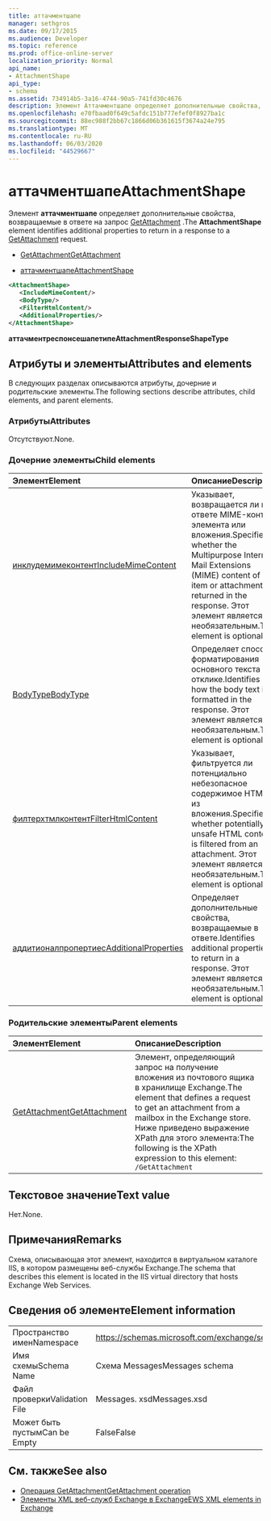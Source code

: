 ```yaml
---
title: аттачментшапе
manager: sethgros
ms.date: 09/17/2015
ms.audience: Developer
ms.topic: reference
ms.prod: office-online-server
localization_priority: Normal
api_name:
- AttachmentShape
api_type:
- schema
ms.assetid: 734914b5-3a16-4744-90a5-741fd30c4676
description: Элемент Аттачментшапе определяет дополнительные свойства, возвращаемые в ответе на запрос GetAttachment.
ms.openlocfilehash: e70fbaad0f649c5afdc151b777efef0f8927ba1c
ms.sourcegitcommit: 88ec988f2bb67c1866d06b361615f3674a24e795
ms.translationtype: MT
ms.contentlocale: ru-RU
ms.lasthandoff: 06/03/2020
ms.locfileid: "44529667"
---
```

# <a name="attachmentshape"></a><span data-ttu-id="9a4a9-103">аттачментшапе</span><span class="sxs-lookup"><span data-stu-id="9a4a9-103">AttachmentShape</span></span>

<span data-ttu-id="9a4a9-104">Элемент **аттачментшапе** определяет дополнительные свойства, возвращаемые в ответе на запрос [GetAttachment](getattachment.md) .</span><span class="sxs-lookup"><span data-stu-id="9a4a9-104">The **AttachmentShape** element identifies additional properties to return in a response to a [GetAttachment](getattachment.md) request.</span></span> 
  
- [<span data-ttu-id="9a4a9-105">GetAttachment</span><span class="sxs-lookup"><span data-stu-id="9a4a9-105">GetAttachment</span></span>](getattachment.md)
  
- [<span data-ttu-id="9a4a9-106">аттачментшапе</span><span class="sxs-lookup"><span data-stu-id="9a4a9-106">AttachmentShape</span></span>](attachmentshape.md)
  
```xml
<AttachmentShape>
   <IncludeMimeContent/>
   <BodyType/>
   <FilterHtmlContent/>
   <AdditionalProperties/>
</AttachmentShape>
```

 <span data-ttu-id="9a4a9-107">**аттачментреспонсешапетипе**</span><span class="sxs-lookup"><span data-stu-id="9a4a9-107">**AttachmentResponseShapeType**</span></span>
## <a name="attributes-and-elements"></a><span data-ttu-id="9a4a9-108">Атрибуты и элементы</span><span class="sxs-lookup"><span data-stu-id="9a4a9-108">Attributes and elements</span></span>

<span data-ttu-id="9a4a9-109">В следующих разделах описываются атрибуты, дочерние и родительские элементы.</span><span class="sxs-lookup"><span data-stu-id="9a4a9-109">The following sections describe attributes, child elements, and parent elements.</span></span>
  
### <a name="attributes"></a><span data-ttu-id="9a4a9-110">Атрибуты</span><span class="sxs-lookup"><span data-stu-id="9a4a9-110">Attributes</span></span>

<span data-ttu-id="9a4a9-111">Отсутствуют.</span><span class="sxs-lookup"><span data-stu-id="9a4a9-111">None.</span></span>
  
### <a name="child-elements"></a><span data-ttu-id="9a4a9-112">Дочерние элементы</span><span class="sxs-lookup"><span data-stu-id="9a4a9-112">Child elements</span></span>

|<span data-ttu-id="9a4a9-113">**Элемент**</span><span class="sxs-lookup"><span data-stu-id="9a4a9-113">**Element**</span></span>|<span data-ttu-id="9a4a9-114">**Описание**</span><span class="sxs-lookup"><span data-stu-id="9a4a9-114">**Description**</span></span>|
|:-----|:-----|
|[<span data-ttu-id="9a4a9-115">инклудемимеконтент</span><span class="sxs-lookup"><span data-stu-id="9a4a9-115">IncludeMimeContent</span></span>](includemimecontent.md) <br/> |<span data-ttu-id="9a4a9-116">Указывает, возвращается ли в ответе MIME-контент элемента или вложения.</span><span class="sxs-lookup"><span data-stu-id="9a4a9-116">Specifies whether the Multipurpose Internet Mail Extensions (MIME) content of an item or attachment is returned in the response.</span></span> <span data-ttu-id="9a4a9-117">Этот элемент является необязательным.</span><span class="sxs-lookup"><span data-stu-id="9a4a9-117">This element is optional.</span></span>  <br/> |
|[<span data-ttu-id="9a4a9-118">BodyType</span><span class="sxs-lookup"><span data-stu-id="9a4a9-118">BodyType</span></span>](bodytype.md) <br/> |<span data-ttu-id="9a4a9-119">Определяет способ форматирования основного текста в отклике.</span><span class="sxs-lookup"><span data-stu-id="9a4a9-119">Identifies how the body text is formatted in the response.</span></span> <span data-ttu-id="9a4a9-120">Этот элемент является необязательным.</span><span class="sxs-lookup"><span data-stu-id="9a4a9-120">This element is optional.</span></span>  <br/> |
|[<span data-ttu-id="9a4a9-121">филтерхтмлконтент</span><span class="sxs-lookup"><span data-stu-id="9a4a9-121">FilterHtmlContent</span></span>](filterhtmlcontent.md) <br/> |<span data-ttu-id="9a4a9-122">Указывает, фильтруется ли потенциально небезопасное содержимое HTML из вложения.</span><span class="sxs-lookup"><span data-stu-id="9a4a9-122">Specifies whether potentially unsafe HTML content is filtered from an attachment.</span></span> <span data-ttu-id="9a4a9-123">Этот элемент является необязательным.</span><span class="sxs-lookup"><span data-stu-id="9a4a9-123">This element is optional.</span></span>  <br/> |
|[<span data-ttu-id="9a4a9-124">аддитионалпропертиес</span><span class="sxs-lookup"><span data-stu-id="9a4a9-124">AdditionalProperties</span></span>](additionalproperties.md) <br/> |<span data-ttu-id="9a4a9-125">Определяет дополнительные свойства, возвращаемые в ответе.</span><span class="sxs-lookup"><span data-stu-id="9a4a9-125">Identifies additional properties to return in a response.</span></span> <span data-ttu-id="9a4a9-126">Этот элемент является необязательным.</span><span class="sxs-lookup"><span data-stu-id="9a4a9-126">This element is optional.</span></span>  <br/> |
   
### <a name="parent-elements"></a><span data-ttu-id="9a4a9-127">Родительские элементы</span><span class="sxs-lookup"><span data-stu-id="9a4a9-127">Parent elements</span></span>

|<span data-ttu-id="9a4a9-128">**Элемент**</span><span class="sxs-lookup"><span data-stu-id="9a4a9-128">**Element**</span></span>|<span data-ttu-id="9a4a9-129">**Описание**</span><span class="sxs-lookup"><span data-stu-id="9a4a9-129">**Description**</span></span>|
|:-----|:-----|
|[<span data-ttu-id="9a4a9-130">GetAttachment</span><span class="sxs-lookup"><span data-stu-id="9a4a9-130">GetAttachment</span></span>](getattachment.md) <br/> |<span data-ttu-id="9a4a9-131">Элемент, определяющий запрос на получение вложения из почтового ящика в хранилище Exchange.</span><span class="sxs-lookup"><span data-stu-id="9a4a9-131">The element that defines a request to get an attachment from a mailbox in the Exchange store.</span></span>  <br/> <span data-ttu-id="9a4a9-132">Ниже приведено выражение XPath для этого элемента:</span><span class="sxs-lookup"><span data-stu-id="9a4a9-132">The following is the XPath expression to this element:</span></span>  <br/>  `/GetAttachment` <br/> |
   
## <a name="text-value"></a><span data-ttu-id="9a4a9-133">Текстовое значение</span><span class="sxs-lookup"><span data-stu-id="9a4a9-133">Text value</span></span>

<span data-ttu-id="9a4a9-134">Нет.</span><span class="sxs-lookup"><span data-stu-id="9a4a9-134">None.</span></span>
  
## <a name="remarks"></a><span data-ttu-id="9a4a9-135">Примечания</span><span class="sxs-lookup"><span data-stu-id="9a4a9-135">Remarks</span></span>

<span data-ttu-id="9a4a9-136">Схема, описывающая этот элемент, находится в виртуальном каталоге IIS, в котором размещены веб-службы Exchange.</span><span class="sxs-lookup"><span data-stu-id="9a4a9-136">The schema that describes this element is located in the IIS virtual directory that hosts Exchange Web Services.</span></span>
  
## <a name="element-information"></a><span data-ttu-id="9a4a9-137">Сведения об элементе</span><span class="sxs-lookup"><span data-stu-id="9a4a9-137">Element information</span></span>

|||
|:-----|:-----|
|<span data-ttu-id="9a4a9-138">Пространство имен</span><span class="sxs-lookup"><span data-stu-id="9a4a9-138">Namespace</span></span>  <br/> |https://schemas.microsoft.com/exchange/services/2006/messages  <br/> |
|<span data-ttu-id="9a4a9-139">Имя схемы</span><span class="sxs-lookup"><span data-stu-id="9a4a9-139">Schema Name</span></span>  <br/> |<span data-ttu-id="9a4a9-140">Схема Messages</span><span class="sxs-lookup"><span data-stu-id="9a4a9-140">Messages schema</span></span>  <br/> |
|<span data-ttu-id="9a4a9-141">Файл проверки</span><span class="sxs-lookup"><span data-stu-id="9a4a9-141">Validation File</span></span>  <br/> |<span data-ttu-id="9a4a9-142">Messages. xsd</span><span class="sxs-lookup"><span data-stu-id="9a4a9-142">Messages.xsd</span></span>  <br/> |
|<span data-ttu-id="9a4a9-143">Может быть пустым</span><span class="sxs-lookup"><span data-stu-id="9a4a9-143">Can be Empty</span></span>  <br/> |<span data-ttu-id="9a4a9-144">False</span><span class="sxs-lookup"><span data-stu-id="9a4a9-144">False</span></span>  <br/> |
   
## <a name="see-also"></a><span data-ttu-id="9a4a9-145">См. также</span><span class="sxs-lookup"><span data-stu-id="9a4a9-145">See also</span></span>

- [<span data-ttu-id="9a4a9-146">Операция GetAttachment</span><span class="sxs-lookup"><span data-stu-id="9a4a9-146">GetAttachment operation</span></span>](getattachment-operation.md)
- [<span data-ttu-id="9a4a9-147">Элементы XML веб-служб Exchange в Exchange</span><span class="sxs-lookup"><span data-stu-id="9a4a9-147">EWS XML elements in Exchange</span></span>](ews-xml-elements-in-exchange.md)

